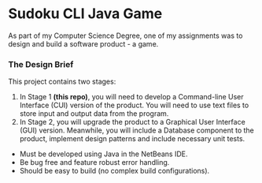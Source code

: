 # Sudoku CLI Java Game
As part of my Computer Science Degree, one of my assignments was to design and build a software product - a game. 

### The Design Brief
This project contains two stages:
1. In Stage 1 **(this repo)**, you will need to develop a Command-line User Interface (CUI) version of the
product. You will need to use text files to store input and output data from the program.
2. In Stage 2, you will upgrade the product to a Graphical User Interface (GUI) version. Meanwhile, you will include a Database component to the product, implement design patterns and include necessary unit tests.

* Must be developed using Java in the NetBeans IDE.
* Be bug free and feature robust error handling.
* Should be easy to build (no complex build configurations).
